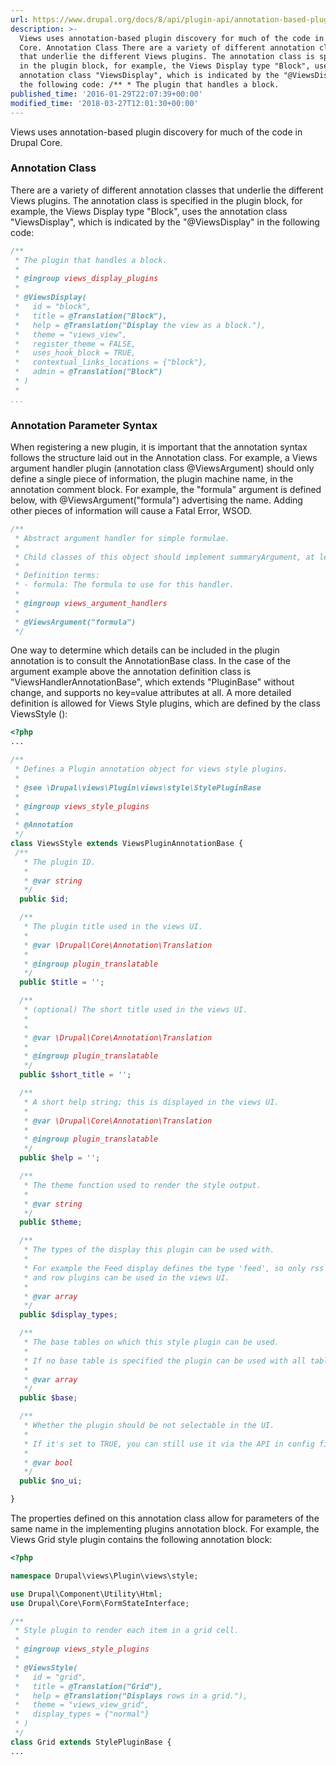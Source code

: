 ```yaml
---
url: https://www.drupal.org/docs/8/api/plugin-api/annotation-based-plugins-in-views
description: >-
  Views uses annotation-based plugin discovery for much of the code in Drupal
  Core. Annotation Class There are a variety of different annotation classes
  that underlie the different Views plugins. The annotation class is specified
  in the plugin block, for example, the Views Display type "Block", uses the
  annotation class "ViewsDisplay", which is indicated by the "@ViewsDisplay" in
  the following code: /** * The plugin that handles a block.
published_time: '2016-01-29T22:07:39+00:00'
modified_time: '2018-03-27T12:01:30+00:00'
---
```

Views uses annotation-based plugin discovery for much of the code in Drupal Core.

### Annotation Class

There are a variety of different annotation classes that underlie the different Views plugins. The annotation class is specified in the plugin block, for example, the Views Display type "Block", uses the annotation class "ViewsDisplay", which is indicated by the "@ViewsDisplay" in the following code:

```php
/**
 * The plugin that handles a block.
 *
 * @ingroup views_display_plugins
 *
 * @ViewsDisplay(
 *   id = "block",
 *   title = @Translation("Block"),
 *   help = @Translation("Display the view as a block."),
 *   theme = "views_view",
 *   register_theme = FALSE,
 *   uses_hook_block = TRUE,
 *   contextual_links_locations = {"block"},
 *   admin = @Translation("Block")
 * )
 *
...

```

### Annotation Parameter Syntax

When registering a new plugin, it is important that the annotation syntax follows the structure laid out in the Annotation class. For example, a Views argument handler plugin (annotation class @ViewsArgument) should only define a single piece of information, the plugin machine name, in the annotation comment block. For example, the "formula" argument is defined below, with @ViewsArgument("formula") advertising the name. Adding other pieces of information will cause a Fatal Error, WSOD.

```php
/**
 * Abstract argument handler for simple formulae.
 *
 * Child classes of this object should implement summaryArgument, at least.
 *
 * Definition terms:
 * - formula: The formula to use for this handler.
 *
 * @ingroup views_argument_handlers
 *
 * @ViewsArgument("formula")
 */

```

One way to determine which details can be included in the plugin annotation is to consult the AnnotationBase class. In the case of the argument example above the annotation definition class is "ViewsHandlerAnnotationBase", which extends "PluginBase" without change, and supports no key=value attributes at all. A more detailed definition is allowed for Views Style plugins, which are defined by the class ViewsStyle ():

```php
<?php
...

/**
 * Defines a Plugin annotation object for views style plugins.
 *
 * @see \Drupal\views\Plugin\views\style\StylePluginBase
 *
 * @ingroup views_style_plugins
 *
 * @Annotation
 */
class ViewsStyle extends ViewsPluginAnnotationBase {
 /**
   * The plugin ID.
   *
   * @var string
   */
  public $id;

  /**
   * The plugin title used in the views UI.
   *
   * @var \Drupal\Core\Annotation\Translation
   *
   * @ingroup plugin_translatable
   */
  public $title = '';

  /**
   * (optional) The short title used in the views UI.
   *
   *
   * @var \Drupal\Core\Annotation\Translation
   *
   * @ingroup plugin_translatable
   */
  public $short_title = '';

  /**
   * A short help string; this is displayed in the views UI.
   *
   * @var \Drupal\Core\Annotation\Translation
   *
   * @ingroup plugin_translatable
   */
  public $help = '';

  /**
   * The theme function used to render the style output.
   *
   * @var string
   */
  public $theme;

  /**
   * The types of the display this plugin can be used with.
   *
   * For example the Feed display defines the type 'feed', so only rss style
   * and row plugins can be used in the views UI.
   *
   * @var array
   */
  public $display_types;

  /**
   * The base tables on which this style plugin can be used.
   *
   * If no base table is specified the plugin can be used with all tables.
   *
   * @var array
   */
  public $base;

  /**
   * Whether the plugin should be not selectable in the UI.
   *
   * If it's set to TRUE, you can still use it via the API in config files.
   *
   * @var bool
   */
  public $no_ui;

}


```

The properties defined on this annotation class allow for parameters of the same name in the implementing plugins annotation block. For example, the Views Grid style plugin contains the following annotation block:

```php
<?php

namespace Drupal\views\Plugin\views\style;

use Drupal\Component\Utility\Html;
use Drupal\Core\Form\FormStateInterface;

/**
 * Style plugin to render each item in a grid cell.
 *
 * @ingroup views_style_plugins
 *
 * @ViewsStyle(
 *   id = "grid",
 *   title = @Translation("Grid"),
 *   help = @Translation("Displays rows in a grid."),
 *   theme = "views_view_grid",
 *   display_types = {"normal"}
 * )
 */
class Grid extends StylePluginBase {
...

```